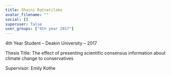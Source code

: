 ```yaml
---
title: Shaini Ratnatilake
avatar_filename: ""
social: []
superuser: false
user_groups: ["4th year 2017"]
---
```

4th Year Student – Deakin University – 2017

Thesis Title: The effect of presenting scientific consensus information about climate change to conservatives

Supervisor: Emily Kothe

